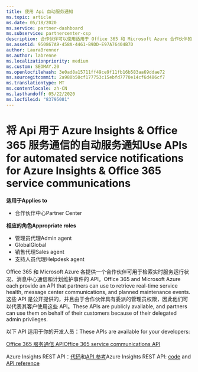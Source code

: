 ```yaml
---
title: 使用 Api 自动服务通知
ms.topic: article
ms.date: 05/18/2020
ms.service: partner-dashboard
ms.subservice: partnercenter-csp
description: 合作伙伴可以使用适用于 Office 365 和 Microsoft Azure 合作伙伴的 Api 来实时服务运行状况、消息中心通信和计划内维护事件。
ms.assetid: 950867A9-458A-4461-B9DD-E97A76404B7D
author: LauraBrenner
ms.author: labrenne
ms.localizationpriority: medium
ms.custom: SEOMAY.20
ms.openlocfilehash: 3e0ad8a15711ff49ce9f11fb16b583aa69ddae72
ms.sourcegitcommit: 2a980b50cf177753c15ebfd7770e14cf6d486cf7
ms.translationtype: MT
ms.contentlocale: zh-CN
ms.lasthandoff: 05/22/2020
ms.locfileid: "83795081"
---
```

# <a name="use-apis-for-automated-service-notifications-for-azure-insights--office-365-service-communications"></a><span data-ttu-id="75231-103">将 Api 用于 Azure Insights & Office 365 服务通信的自动服务通知</span><span class="sxs-lookup"><span data-stu-id="75231-103">Use APIs for automated service notifications for Azure Insights & Office 365 service communications</span></span>

<span data-ttu-id="75231-104">**适用于**</span><span class="sxs-lookup"><span data-stu-id="75231-104">**Applies to**</span></span>

-  <span data-ttu-id="75231-105">合作伙伴中心</span><span class="sxs-lookup"><span data-stu-id="75231-105">Partner Center</span></span>

<span data-ttu-id="75231-106">**相应的角色**</span><span class="sxs-lookup"><span data-stu-id="75231-106">**Appropriate roles**</span></span>

- <span data-ttu-id="75231-107">管理员代理</span><span class="sxs-lookup"><span data-stu-id="75231-107">Admin agent</span></span>
- <span data-ttu-id="75231-108">Global</span><span class="sxs-lookup"><span data-stu-id="75231-108">Global</span></span> 
- <span data-ttu-id="75231-109">销售代理</span><span class="sxs-lookup"><span data-stu-id="75231-109">Sales agent</span></span>
- <span data-ttu-id="75231-110">支持人员代理</span><span class="sxs-lookup"><span data-stu-id="75231-110">Helpdesk agent</span></span>

<span data-ttu-id="75231-111">Office 365 和 Microsoft Azure 各提供一个合作伙伴可用于检索实时服务运行状况、消息中心通信和计划维护事件的 API。</span><span class="sxs-lookup"><span data-stu-id="75231-111">Office 365 and Microsoft Azure each provide an API that partners can use to retrieve real-time service health, message center communications, and planned maintenance events.</span></span> <span data-ttu-id="75231-112">这些 API 是公开提供的，并且由于合作伙伴具有委派的管理员权限，因此他们可以代表其客户使用这些 API。</span><span class="sxs-lookup"><span data-stu-id="75231-112">These APIs are publicly available, and partners can use them on behalf of their customers because of their delegated admin privileges.</span></span>

<span data-ttu-id="75231-113">以下 API 适用于你的开发人员：</span><span class="sxs-lookup"><span data-stu-id="75231-113">These APIs are available for your developers:</span></span>

[<span data-ttu-id="75231-114">Office 365 服务通信 API</span><span class="sxs-lookup"><span data-stu-id="75231-114">Office 365 service communications API</span></span>](https://go.microsoft.com/fwlink/p/?LinkId=616899)

<span data-ttu-id="75231-115">Azure Insights REST API：[代码](https://go.microsoft.com/fwlink/p/?LinkId=617299)和[API 参考](https://go.microsoft.com/fwlink/p/?LinkId=617300)</span><span class="sxs-lookup"><span data-stu-id="75231-115">Azure Insights REST API: [code](https://go.microsoft.com/fwlink/p/?LinkId=617299) and [API reference](https://go.microsoft.com/fwlink/p/?LinkId=617300)</span></span>

 

 



